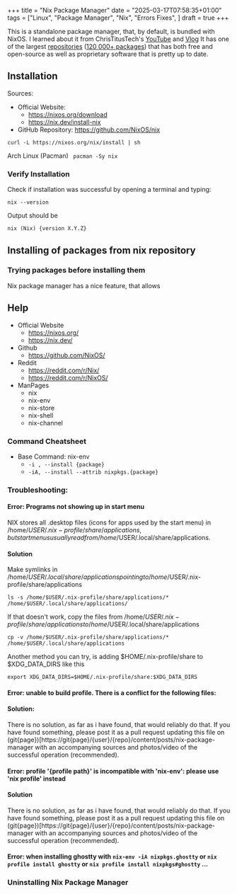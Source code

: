 +++
title = "Nix Package Manager"
date = "2025-03-17T07:58:35+01:00"
tags = ["Linux", "Package Manager", "Nix", "Errors Fixes", ]
draft = true
+++

<!--This is a package manager with one of the largest repositories
(80 000+ packages), that can be installed on most distros.-->

This is a standalone package manager,
that, by default, is bundled with NixOS.
I learned about it from ChrisTitusTech's
[YouTube](https://youtube.com/watch?v=Ty8C2B910EI) and
[Vlog](https://christitus.com/nix-package-manager)
It has one of the largest [repositories](https://github.com/nixos/nixpkgs)
([120 000+ packages](https://repology.org/repository/nix_unstable))
that has both free and open-source as well as proprietary software
that is pretty up to date.

## Installation
Sources:
- Official Website:
    - https://nixos.org/download
    - https://nix.dev/install-nix
- GitHub Repository: https://github.com/NixOS/nix

```
curl -L https://nixos.org/nix/install | sh
```

Arch Linux (Pacman)
``` pacman -Sy nix```

### Verify Installation
Check if installation was successful by opening a terminal and typing:
```
nix --version
```
Output should be
```
nix (Nix) {version X.Y.Z}
```

## Installing of packages from nix repository
<!-- https://stop-using-nix-env.privatevoid.net/ -->

### Trying packages before installing them
<!-- https://nix.dev/tutorials/first-steps/ad-hoc-shell-environments.html -->
Nix package manager has a nice feature, that allows

## Help
- Official Website
    - https://nixos.org/
    - https://nix.dev/
- Github
    - https://github.com/NixOS/
- Reddit
    - https://reddit.com/r/Nix/
    - https://reddit.com/r/NixOS/
- ManPages
    - nix
    - nix-env
    - nix-store
    - nix-shell
    - nix-channel

### Command Cheatsheet
- Base Command: nix-env
    - ``` -i , --install {package} ``` 
    - ``` -iA, --install --attrib nixpkgs.{package} ```

### Troubleshooting:

#### Error: Programs not showing up in start menu
NIX stores all .desktop files (icons for apps used by the start menu) in
/home/$USER/.nix-profile/share/applications, but start menus usually read from
/home/$USER/.local/share/applications.

#### Solution
Make symlinks in /home/$USER/.local/share/applications pointing to
/home/$USER/.nix-profile/share/applications
```
ls -s /home/$USER/.nix-profile/share/applications/* /home/$USER/.local/share/applications/ 
```

If that doesn't work, copy the files from /home/$USER/.nix-profile/share/applications
to /home/$USER/.local/share/applications
```
cp -v /home/$USER/.nix-profile/share/applications/* /home/$USER/.local/share/applications 
```

Another method you can try, is adding $HOME/.nix-profile/share to $XDG_DATA_DIRS like this
```
export XDG_DATA_DIRS=$HOME/.nix-profile/share:$XDG_DATA_DIRS
```


#### Error: unable to build profile. There is a conflict for the following files:

#### Solution:
There is no solution, as far as i have found, that would reliably do that. 
If you have found something, please post it as a pull request updating this file
on (git{page})[https://git{page}/{user}/{repo}/content/posts/nix-package-manager
with an accompanying sources and photos/video of the successful operation (recommended).

#### Error: profile '{profile path}' is incompatible with 'nix-env': please use 'nix profile' instead

#### Solution
There is no solution, as far as i have found, that would reliably do that. 
If you have found something, please post it as a pull request updating this file
on (git{page})[https://git{page}/{user}/{repo}/content/posts/nix-package-manager
with an accompanying sources and photos/video of the successful operation (recommended).


#### Error: when installing ghostty with `nix-env -iA nixpkgs.ghostty` or `nix profile install ghostty` or `nix profile install nixpkgs#ghostty` ...

### Uninstalling Nix Package Manager
